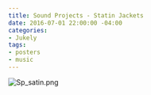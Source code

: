 ```yaml
---
title: Sound Projects - Statin Jackets
date: 2016-07-01 22:00:00 -04:00
categories:
- Jukely
tags:
- posters
- music
---
```


![Sp_satin.png](/uploads/Sp_satin.png)